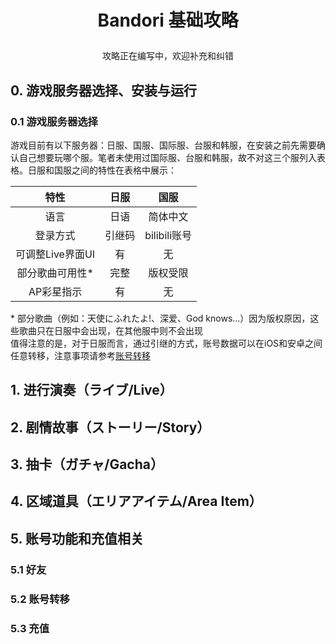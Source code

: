 # <p align="center">Bandori 基础攻略
<p align="center">攻略正在编写中，欢迎补充和纠错
  
## 0. 游戏服务器选择、安装与运行
### 0.1 游戏服务器选择
游戏目前有以下服务器：日服、国服、国际服、台服和韩服，在安装之前先需要确认自己想要玩哪个服。笔者未使用过国际服、台服和韩服，故不对这三个服列入表格。日服和国服之间的特性在表格中展示：<br>

|特性|日服|国服|
|:---:|:---:|:---:|
|语言|日语|简体中文|
|登录方式|引继码|bilibili账号|
|可调整Live界面UI|有|无|
|部分歌曲可用性*|完整|版权受限|
|AP彩星指示|有|无|

\* 部分歌曲（例如：天使にふれたよ!、深爱、God knows...）因为版权原因，这些歌曲只在日服中会出现，在其他服中则不会出现<br>
值得注意的是，对于日服而言，通过引继的方式，账号数据可以在iOS和安卓之间任意转移，注意事项请参考[账号转移](#账号转移)
## 1. 进行演奏（ライブ/Live）
## 2. 剧情故事（ストーリー/Story）
## 3. 抽卡（ガチャ/Gacha）
## 4. 区域道具（エリアアイテム/Area Item）
## 5. 账号功能和充值相关
### 5.1 好友
### 5.2 账号转移
### 5.3 充值
